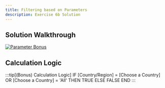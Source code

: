 ```yaml
---
title: Filtering based on Parameters
description: Exercise 6b Solution
---
```

## Solution Walkthrough

[![Parameter Bonus](/gifs/5.3.gif)](/gifs/5.3.gif)

## Calculation Logic

:::tip[(Bonus) Calculation Logic]
IF [Country/Region] = [Choose a Country] OR [Choose a Country] = 'All' THEN TRUE ELSE FALSE END
:::

